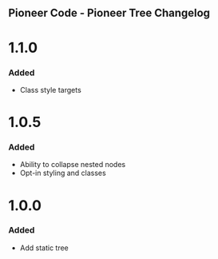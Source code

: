 ## Pioneer Code - Pioneer Tree Changelog

<a name="1.1.0"></a>
# 1.1.0
### Added
* Class style targets

<a name="1.0.5"></a>
# 1.0.5
### Added
* Ability to collapse nested nodes
* Opt-in styling and classes

<a name="1.0.0"></a>
# 1.0.0
### Added
* Add static tree